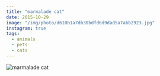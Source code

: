 ```yaml
---
title: "marmalade cat"
date: 2015-10-29
image: "/img/photo/d610b1a7db30bdfd6d9dad5a7abb2923.jpg"
instagram: true
tags:
  - animals
  - pets
  - cats
---
```


![marmalade cat](/img/photo/d610b1a7db30bdfd6d9dad5a7abb2923.jpg)
